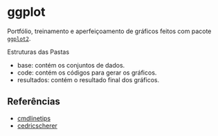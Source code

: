 # ggplot

Portfólio, treinamento e aperfeiçoamento de gráficos feitos com pacote [`ggplot2`](https://github.com/tidyverse/ggplot2).

Estruturas das Pastas

- base: contém os conjuntos de dados.
- code: contém os códigos para gerar os gráficos.
- resultados: contém o resultado final dos gráficos.

## Referências

- [cmdlinetips](https://cmdlinetips.com/?amp)
- [cedricscherer](https://www.cedricscherer.com/2019/08/05/a-ggplot2-tutorial-for-beautiful-plotting-in-r/)
